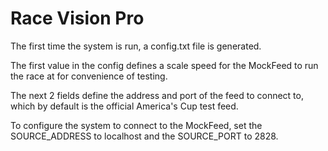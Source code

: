 # Race Vision Pro


The first time the system is run, a config.txt file is generated.

The first value in the config defines a scale speed for the MockFeed to run the race at for convenience of testing.

The next 2 fields define the address and port of the feed to connect to, which by default is the official America's Cup test feed.

To configure the system to connect to the MockFeed, set the SOURCE_ADDRESS to localhost and the SOURCE_PORT to 2828.
